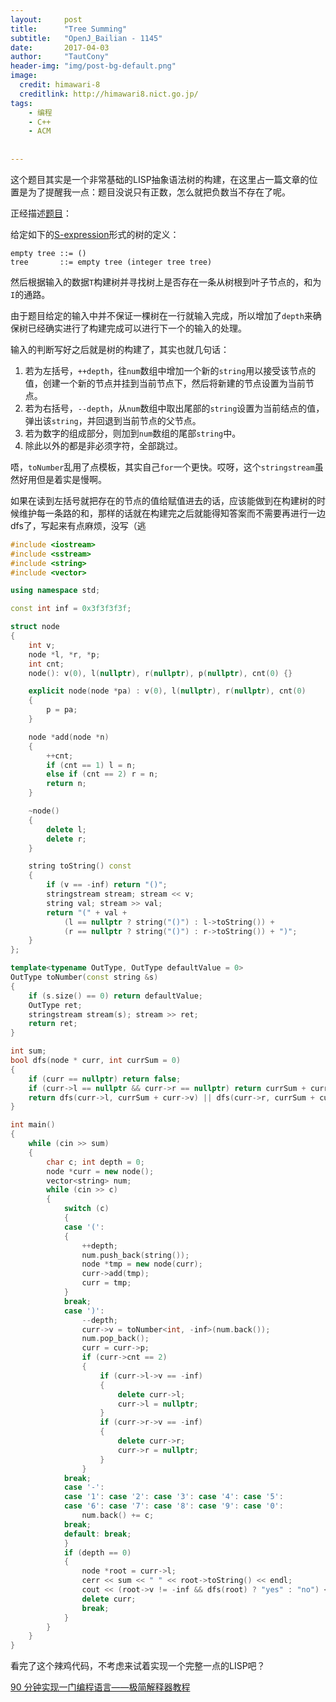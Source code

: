 ```yaml
---
layout:     post
title:      "Tree Summing"
subtitle:   "OpenJ_Bailian - 1145"
date:       2017-04-03
author:     "TautCony"
header-img: "img/post-bg-default.png"
image:
  credit: himawari-8
  creditlink: http://himawari8.nict.go.jp/
tags:
    - 编程
    - C++
    - ACM
    
    
---
```


这个题目其实是一个非常基础的LISP抽象语法树的构建，在这里占一篇文章的位置是为了提醒我一点：题目没说只有正数，怎么就把负数当不存在了呢。

<!--more-->

正经描述[题目](http://bailian.openjudge.cn/practice/1145)：

给定如下的[S-expression](https://en.wikipedia.org/wiki/S-expression)形式的树的定义：

```
empty tree ::= ()
tree 	   ::= empty tree (integer tree tree)
```

然后根据输入的数据`T`构建树并寻找树上是否存在一条从树根到叶子节点的，和为`I`的通路。

由于题目给定的输入中并不保证一棵树在一行就输入完成，所以增加了`depth`来确保树已经确实进行了构建完成可以进行下一个的输入的处理。

输入的判断写好之后就是树的构建了，其实也就几句话：

1. 若为左括号，`++depth`，往`num`数组中增加一个新的`string`用以接受该节点的值，创建一个新的节点并挂到当前节点下，然后将新建的节点设置为当前节点。
2. 若为右括号，`--depth`，从`num`数组中取出尾部的`string`设置为当前结点的值，弹出该`string`，并回退到当前节点的父节点。
3. 若为数字的组成部分，则加到`num`数组的尾部`string`中。
4. 除此以外的都是非必须字符，全部跳过。

唔，`toNumber`乱用了点模板，其实自己`for`一个更快。哎呀，这个`stringstream`虽然好用但是着实是慢啊。

如果在读到左括号就把存在的节点的值给赋值进去的话，应该能做到在构建树的时候维护每一条路的和，那样的话就在构建完之后就能得知答案而不需要再进行一边dfs了，写起来有点麻烦，没写（逃

```cpp
#include <iostream>
#include <sstream>
#include <string>
#include <vector>

using namespace std;

const int inf = 0x3f3f3f3f;

struct node
{
    int v;
    node *l, *r, *p;
    int cnt;
    node(): v(0), l(nullptr), r(nullptr), p(nullptr), cnt(0) {}

    explicit node(node *pa) : v(0), l(nullptr), r(nullptr), cnt(0)
    {
        p = pa;
    }

    node *add(node *n)
    {
        ++cnt;
        if (cnt == 1) l = n;
        else if (cnt == 2) r = n;
        return n;
    }

    ~node()
    {
        delete l;
        delete r;
    }

    string toString() const
    {
        if (v == -inf) return "()";
        stringstream stream; stream << v;
        string val; stream >> val;
        return "(" + val +
            (l == nullptr ? string("()") : l->toString()) +
            (r == nullptr ? string("()") : r->toString()) + ")";
    }
};

template<typename OutType, OutType defaultValue = 0>
OutType toNumber(const string &s)
{
    if (s.size() == 0) return defaultValue;
    OutType ret;
    stringstream stream(s); stream >> ret;
    return ret;
}

int sum;
bool dfs(node * curr, int currSum = 0)
{
    if (curr == nullptr) return false;
    if (curr->l == nullptr && curr->r == nullptr) return currSum + curr->v == sum;
    return dfs(curr->l, currSum + curr->v) || dfs(curr->r, currSum + curr->v);
}

int main()
{
    while (cin >> sum)
    {
        char c; int depth = 0;
        node *curr = new node();
        vector<string> num;
        while (cin >> c)
        {
            switch (c)
            {
            case '(':
            {
                ++depth;
                num.push_back(string());
                node *tmp = new node(curr);
                curr->add(tmp);
                curr = tmp;
            }
            break;
            case ')':
                --depth;
                curr->v = toNumber<int, -inf>(num.back());
                num.pop_back();
                curr = curr->p;
                if (curr->cnt == 2)
                {
                    if (curr->l->v == -inf)
                    {
                        delete curr->l;
                        curr->l = nullptr;
                    }
                    if (curr->r->v == -inf)
                    {
                        delete curr->r;
                        curr->r = nullptr;
                    }
                }
            break;
            case '-':
            case '1': case '2': case '3': case '4': case '5':
            case '6': case '7': case '8': case '9': case '0':
                num.back() += c;
            break;
            default: break;
            }
            if (depth == 0)
            {
                node *root = curr->l;
                cerr << sum << " " << root->toString() << endl;
                cout << (root->v != -inf && dfs(root) ? "yes" : "no") << endl;
                delete curr;
                break;
            }
        }
    }
}
```

看完了这个辣鸡代码，不考虑来试着实现一个完整一点的LISP吧？

[90 分钟实现一门编程语言——极简解释器教程](http://zh.lucida.me/blog/how-to-implement-an-interpreter-in-csharp/)